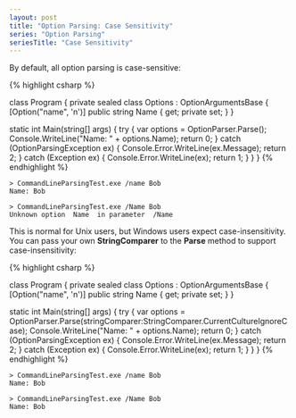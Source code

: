 ```yaml
---
layout: post
title: "Option Parsing: Case Sensitivity"
series: "Option Parsing"
seriesTitle: "Case Sensitivity"
---
```

By default, all option parsing is case-sensitive:

{% highlight csharp %}

class Program
{
  private sealed class Options : OptionArgumentsBase
  {
    [Option("name", 'n')]
    public string Name { get; private set; }
  }

  static int Main(string[] args)
  {
    try
    {
      var options = OptionParser.Parse<Options>();
      Console.WriteLine("Name: " + options.Name);
      return 0;
    }
    catch (OptionParsingException ex)
    {
      Console.Error.WriteLine(ex.Message);
      return 2;
    }
    catch (Exception ex)
    {
      Console.Error.WriteLine(ex);
      return 1;
    }
  }
}
{% endhighlight %}

    > CommandLineParsingTest.exe /name Bob
    Name: Bob
    
    > CommandLineParsingTest.exe /Name Bob
    Unknown option  Name  in parameter  /Name

This is normal for Unix users, but Windows users expect case-insensitivity. You can pass your own **StringComparer** to the **Parse** method to support case-insensitivity:

{% highlight csharp %}

class Program
{
  private sealed class Options : OptionArgumentsBase
  {
    [Option("name", 'n')]
    public string Name { get; private set; }
  }

  static int Main(string[] args)
  {
    try
    {
      var options = OptionParser.Parse<Options>(stringComparer:StringComparer.CurrentCultureIgnoreCase);
      Console.WriteLine("Name: " + options.Name);
      return 0;
    }
    catch (OptionParsingException ex)
    {
      Console.Error.WriteLine(ex.Message);
      return 2;
    }
    catch (Exception ex)
    {
      Console.Error.WriteLine(ex);
      return 1;
    }
  }
}
{% endhighlight %}

    > CommandLineParsingTest.exe /name Bob
    Name: Bob
    
    > CommandLineParsingTest.exe /Name Bob
    Name: Bob
